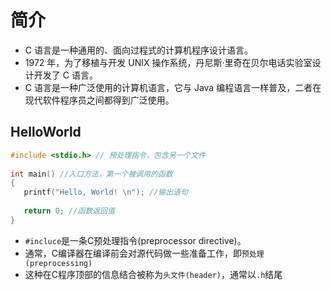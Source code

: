 # 简介

* C 语言是一种通用的、面向过程式的计算机程序设计语言。
* 1972 年，为了移植与开发 UNIX 操作系统，丹尼斯·里奇在贝尔电话实验室设计开发了 C 语言。
* C 语言是一种广泛使用的计算机语言，它与 Java 编程语言一样普及，二者在现代软件程序员之间都得到广泛使用。


## HelloWorld

```c
#include <stdio.h> // 预处理指令，包含另一个文件
 
int main() //入口方法，第一个被调用的函数
{
   printf("Hello, World! \n"); //输出语句
   
   return 0; //函数返回值
}
```

* `#incluce`是一条C预处理指令(preprocessor directive)。
* 通常，C编译器在编译前会对源代码做一些准备工作，即`预处理(preprocessing)`
* 这种在C程序顶部的信息结合被称为`头文件(header)`，通常以`.h`结尾